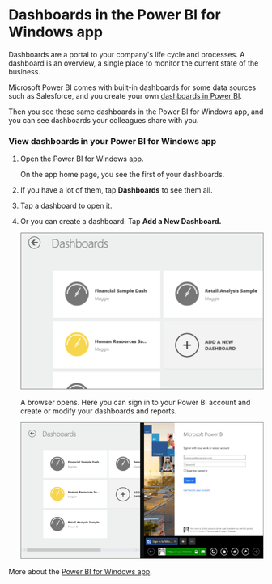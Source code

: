 ﻿<properties 
   pageTitle="Dashboards in the Power BI for Windows app"
   description="Dashboards in the Power BI for Windows app"
   services="powerbi" 
   documentationCenter="" 
   authors="v-aljenk" 
   manager="mblythe" 
   editor=""
   tags=""/>
 
<tags
   ms.service="powerbi"
   ms.devlang="NA"
   ms.topic="article"
   ms.tgt_pltfrm="NA"
   ms.workload="powerbi"
   ms.date="10/14/2015"
   ms.author="v-aljenk"/>

# Dashboards in the Power BI for Windows app

Dashboards are a portal to your company's life cycle and processes. A dashboard is an overview, a single place to monitor the current state of the business.

Microsoft Power BI comes with built-in dashboards for some data sources such as Salesforce, and you create your own [dashboards in Power BI](http://support.powerbi.com/knowledgebase/articles/424868).

Then you see those same dashboards in the Power BI for Windows app, and you can see dashboards your colleagues share with you.

### View dashboards in your Power BI for Windows app

1.  Open the Power BI for Windows app.

    On the app home page, you see the first of your dashboards.

2.  If you have a lot of them, tap **Dashboards** to see them all.

3.  Tap a dashboard to open it.

4.  Or you can create a dashboard: Tap **Add a New Dashboard.** 

    ![](media/powerbi-mobile-dashboards-in-the-windows-app/PBI_WinAppDashHome.png)

    A browser opens. Here you can sign in to your Power BI account and create or modify your dashboards and reports.

    ![](media/powerbi-mobile-dashboards-in-the-windows-app/PBI_WinAppSplitScrn.png)


More about the [Power BI for Windows app](http://support.powerbi.com/knowledgebase/articles/510917).

